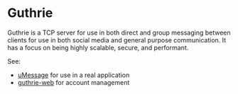 # Guthrie

Guthrie is a TCP server for use in both direct and group messaging between clients for use in both social media and general purpose communication. It has a focus on being highly scalable, secure, and performant.

See:
- [uMessage](https://github.com/FoxMoss/uMessage) for use in a real application
- [guthrie-web](https://github.com/FoxMoss/guthrie-web) for account management
